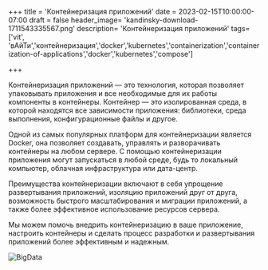 +++
title = 'Контейнеризация приложений'
date = 2023-02-15T10:00:00-07:00
draft = false
header_image= 'kandinsky-download-1711543335567.png'
description= 'Контейнеризация приложений'
tags= ['vit', 'вАйТи','контейнеризация','docker','kubernetes','containerization','containerization-of-applications','docker','kubernetes','compose']

+++

Контейнеризация приложений — это технология, которая позволяет упаковывать приложения и все необходимые для их работы компоненты в контейнеры. Контейнер —  это изолированная среда, в которой находятся все зависимости приложения: библиотеки, среда выполнения, конфигурационные файлы и другое.

Одной из самых популярных платформ для контейнеризации является Docker, она позволяет создавать, управлять и разворачивать контейнеры на любом сервере. С помощью контейнеризации приложения могут запускаться в любой среде, будь то локальный компьютер, облачная инфраструктура или дата-центр.

Преимущества контейнеризации включают в себя упрощение развертывания приложений, изоляцию приложений друг от друга, возможность быстрого масштабирования и миграции приложений, а также более эффективное использование ресурсов сервера.

Мы можем помочь внедрить контейнеризацию в ваше приложение, настроить контейнеры и сделать процесс разработки и развертывания приложений более эффективным и надежным.

![BigData](kandinsky-download-1711543335567.png)